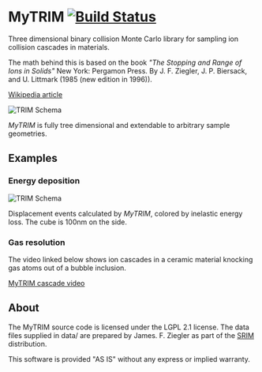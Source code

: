 MyTRIM [![Build Status](https://travis-ci.org/idaholab/mytrim.svg?branch=master)](https://travis-ci.org/idaholab/mytrim) 
======

Three dimensional binary collision Monte Carlo library for sampling ion
collision cascades in materials.

The math behind this is based on the book
*"The Stopping and Range of Ions in Solids"* New York: Pergamon Press.
By J. F. Ziegler, J. P. Biersack, and U. Littmark (1985 (new edition in 1996)).

[Wikipedia article](https://en.wikipedia.org/wiki/Stopping_and_Range_of_Ions_in_Matter)

![TRIM Schema](http://idaholab.github.io/img/mytrim/trims_hor.png)

*MyTRIM* is fully tree dimensional and extendable to arbitrary sample geometries.

Examples
-----

### Energy deposition
![TRIM Schema](http://idaholab.github.io/img/mytrim/trim.png)

Displacement events calculated by *MyTRIM*, colored by inelastic energy loss. The cube is 100nm on the side.

### Gas resolution

The video linked below shows ion cascades in a ceramic material knocking gas atoms out of a bubble inclusion.

[MyTRIM cascade video](http://idaholab.github.io/img/mytrim/3dtrim.mp4)

About
----

The MyTRIM source code is licensed under the LGPL 2.1 license.
The data files supplied in data/ are prepared by James. F. Ziegler as part of the
[SRIM](http://www.srim.org) distribution.

This software is provided "AS IS" without any express or implied warranty.
